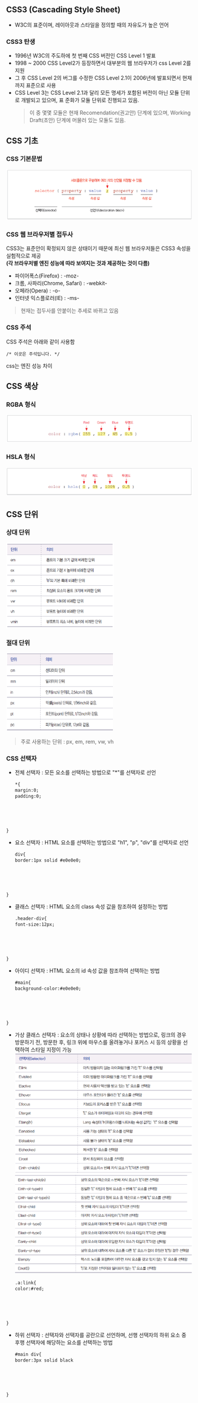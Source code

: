 ## **CSS3** (Cascading Style Sheet)
- W3C의 표준이며, 레이아웃과 스타일을 정의할 때의 자유도가 높은 언어

### **CSS3 탄생**
- 1996년 W3C의 주도하에 첫 번째 CSS 버전인 CSS Level 1 발표
- 1998 ~ 2000 CSS Level2가 등장하면서 대부분의 웹 브라우저가 css Level 2를 지원
- 그 후 CSS Level 2의 버그를 수정한 CSS Level 2.1이 2006년에 발표되면서 현재까지 표준으로 사용
- CSS Level 3는 CSS Level 2.1과 달리 모든 명세가 포함된 버전이 아닌 모듈 단위로 개발되고 있으며, 표 준화가 모듈 단위로 진행되고 있음.
  > 이 중 몇몇 모듈은 현재 Recomendation(권고안) 단계에 있으며, Working Draft(초안) 단계에 머물러 있는 모듈도 있음.

## **CSS 기초**
### **CSS 기본문법**
![css_img1.png](./css_img1.png)
### **CSS 웹 브라우저별 접두사**
CSS3는 표준안이 확정되지 않은 상태이기 때문에 최신 웹 브라우저들은 CSS3 속성을 실험적으로 제공   
**(각 브라우저별 엔진 성능에 따라 보여지는 것과 제공하는 것이 다름)**
- 파이어폭스(Firefox) : -moz-
- 크롬, 사파리(Chrome, Safari) : -webkit-
- 오페라(Opera) : -o-
- 인터넷 익스플로러(IE) : -ms-
> 현재는 접두사를 안붙이는 추세로 바뀌고 있음

### **CSS 주석**
CSS 주석은 아래와 같이 사용함
<pre><code>/* 이곳은 주석입니다. */</code></pre>
css는 엔진 성능 차이

## **CSS 색상**
### **RGBA 형식**
![css_img3.png](./css_img3.png)
### **HSLA 형식**
![css_img4.png](./css_img4.png)

## **CSS 단위**
### **상대 단위**
![css_img4.png](./css_img2.png)
### **절대 단위**
![css_img5.png](./css_img5.png)
>주로 사용하는 단위 : px, em, rem, vw, vh

### **CSS 선택자**
- 전체 선택자 : 모든 요소를 선택하는 방법으로 "*"를 선택자로 선언
  <pre><code>*{
  margin:0;
  padding:0;
}</code></pre>
- 요소 선택자 : HTML 요소를 선택하는 방법으로 "h1", "p", "div"를 선택자로 선언   
  <pre><code>div{
  border:1px solid #e0e0e0;
}</code></pre>
- 클래스 선택자 : HTML 요소의 class 속성 값을 참조하여 설정하는 방법
  <pre><code>.header-div{
  font-size:12px;
}</code></pre>
- 아이디 선택자 : HTML 요소의 id 속성 값을 참조하여 선택하는 방법
  <pre><code>#main{
  background-color:#e0e0e0;
}</code></pre>
- 가상 클래스 선택자 : 요소의 상태나 상황에 따라 선택하는 방법으로, 링크의 경우 방문하기 전, 방문한 후, 링크 위에 마우스를 올려놓거나 포커스 시 등의 상황을 선택하여 스타일 지정이 가능
![css_img6.png](./css_img6.png)
![css_img6.png](./css_img7.png)
  <pre><code>.a:link{
  color:#red;
}</code></pre>
- 하위 선택자 : 선택자와 선택자를 공란으로 선언하며, 선행 선택자의 하위 요소 중 후행 선택자에 해당하는 요소를 선택하는 방법
  <pre><code>#main div{
  border:3px solid black
}</code></pre>